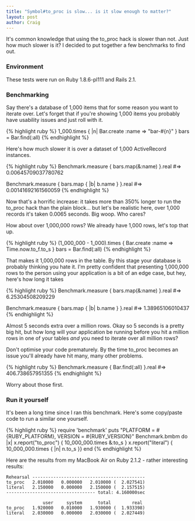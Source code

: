 ```yaml
---
title: "Symbol#to_proc is slow... is it slow enough to matter?"
layout: post
author: Craig
---
```


It's common knowledge that using the to_proc hack is slower than not. Just how much slower is it? I decided to put together a few benchmarks to find out.

### Environment

These tests were run on Ruby 1.8.6-pl111 and Rails 2.1.

### Benchmarking

Say there's a database of 1,000 items that for some reason you want to iterate over. Let's forget that if you're showing 1,000 items you probably have usability issues and just roll with it.

{% highlight ruby %}
1_000.times { |n| Bar.create :name => "bar-#{n}" }
bars = Bar.find(:all)
{% endhighlight %}

Here's how much slower it is over a dataset of 1,000 ActiveRecord instances.

{% highlight ruby %}
Benchmark.measure { bars.map(&:name) }.real
#=> 0.00645709037780762

Benchmark.measure { bars.map { |b| b.name } }.real
#=> 0.00141692161560059
{% endhighlight %}

Now that's a horrific increase: it takes more than 350% longer to run the to_proc hack than the plain block... but let's be realistic here, over 1,000 records it's taken 0.0065 seconds. Big woop. Who cares?

How about over 1,000,000 rows? We already have 1,000 rows, let's top that up.

{% highlight ruby %}
(1_000_000 - 1_000).times { Bar.create :name => Time.now.to_f.to_s }
bars = Bar.find(:all)
{% endhighlight %}

That makes it 1,000,000 rows in the table. By this stage your database is probably thinking you hate it. I'm pretty confident that presenting 1,000,000 rows to the person using your application is a bit of an edge case, but hey, here's how long it takes

{% highlight ruby %}
Benchmark.measure { bars.map(&:name) }.real
#=> 6.25304508209229

Benchmark.measure { bars.map { |b| b.name } }.real
#=> 1.38965106010437
{% endhighlight %}

Almost 5 seconds extra over a million rows. Okay so 5 seconds is a pretty big hit, but how long will your application be running before you hit a million rows in one of your tables *and* you need to iterate over all million rows?

Don't optimise your code prematurely. By the time to_proc becomes an issue you'll already have hit many, many other problems.

{% highlight ruby %}
Benchmark.measure { Bar.find(:all) }.real
#=> 406.738657951355
{% endhighlight %}

Worry about those first.

### Run it yourself

It's been a long time since I ran this benchmark. Here's some copy/paste code to run a similar one yourself.

{% highlight ruby %}
require 'benchmark'
puts "PLATFORM = #{RUBY_PLATFORM}, VERSION = #{RUBY_VERSION}"
Benchmark.bmbm do |x|
  x.report("to_proc") { 10_000_000.times &:to_s }
  x.report("literal") { 10_000_000.times { |n| n.to_s }}
end
{% endhighlight %}

Here are the results from my MacBook Air on Ruby 2.1.2 - rather interesting results:

```
Rehearsal -------------------------------------------
to_proc   2.010000   0.000000   2.010000 (  2.027541)
literal   2.150000   0.000000   2.150000 (  2.157515)
---------------------------------- total: 4.160000sec

              user     system      total        real
to_proc   1.920000   0.010000   1.930000 (  1.933398)
literal   2.030000   0.000000   2.030000 (  2.027449)
```
